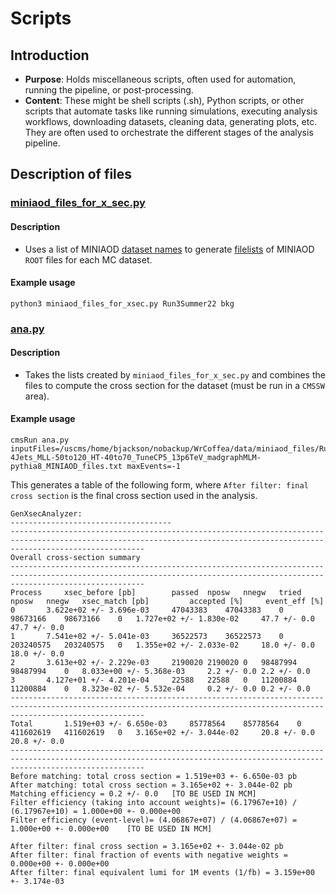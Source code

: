 # Scripts

## Introduction
*	**Purpose**: Holds miscellaneous scripts, often used for automation, running the pipeline, or post-processing.
*	**Content**: These might be shell scripts (.sh), Python scripts, or other scripts that automate tasks like running simulations, executing analysis workflows, downloading datasets, cleaning data, generating plots, etc. They are often used to orchestrate the different stages of the analysis pipeline.

## Description of files
### [miniaod_files_for_x_sec.py](https://github.com/UMN-CMS/WrCoffea/blob/simplify/scripts/miniaod_files_for_xsec.py) 
#### Description
* Uses a list of MINIAOD [dataset names](https://github.com/UMN-CMS/WrCoffea/blob/simplify/data/miniaod_files/Run3Summer22/Run3Summer22_bkg_datasets.txt) to generate [filelists](https://github.com/UMN-CMS/WrCoffea/tree/simplify/data/miniaod_files/Run3Summer22) of MINIAOD `ROOT` files for each MC dataset. 

#### Example usage
```
python3 miniaod_files_for_xsec.py Run3Summer22 bkg
```
### [ana.py](https://github.com/UMN-CMS/WrCoffea/blob/simplify/scripts/ana.py)

#### Description
* Takes the lists created by `miniaod_files_for_x_sec.py` and combines the files to compute the cross section for the dataset (must be run in a `CMSSW` area).

#### Example usage
```
cmsRun ana.py inputFiles=/uscms/home/bjackson/nobackup/WrCoffea/data/miniaod_files/Run3Summer22/DYto2L-4Jets_MLL-50to120_HT-40to70_TuneCP5_13p6TeV_madgraphMLM-pythia8_MINIAOD_files.txt maxEvents=-1
```
This generates a table of the following form, where `After filter: final cross section` is the final cross section used in the analysis.
```------------------------------------
GenXsecAnalyzer:
------------------------------------
-------------------------------------------------------------------------------------------------------------------------------------------------------------------------- 
Overall cross-section summary 
--------------------------------------------------------------------------------------------------------------------------------------------------------------------------
Process		xsec_before [pb]		passed	nposw	nnegw	tried	nposw	nnegw 	xsec_match [pb]			accepted [%]	 event_eff [%]
0		3.622e+02 +/- 3.696e-03		47043383	47043383	0	98673166	98673166	0	1.727e+02 +/- 1.830e-02		47.7 +/- 0.0	47.7 +/- 0.0
1		7.541e+02 +/- 5.041e-03		36522573	36522573	0	203240575	203240575	0	1.355e+02 +/- 2.033e-02		18.0 +/- 0.0	18.0 +/- 0.0
2		3.613e+02 +/- 2.229e-03		2190020	2190020	0	98487994	98487994	0	8.033e+00 +/- 5.368e-03		2.2 +/- 0.0	2.2 +/- 0.0
3		4.127e+01 +/- 4.201e-04		22588	22588	0	11200884	11200884	0	8.323e-02 +/- 5.532e-04		0.2 +/- 0.0	0.2 +/- 0.0
-------------------------------------------------------------------------------------------------------------------------------------------------------------------------- 
Total		1.519e+03 +/- 6.650e-03		85778564	85778564	0	411602619	411602619	0	3.165e+02 +/- 3.044e-02		20.8 +/- 0.0	20.8 +/- 0.0
--------------------------------------------------------------------------------------------------------------------------------------------------------------------------
Before matching: total cross section = 1.519e+03 +- 6.650e-03 pb
After matching: total cross section = 3.165e+02 +- 3.044e-02 pb
Matching efficiency = 0.2 +/- 0.0   [TO BE USED IN MCM]
Filter efficiency (taking into account weights)= (6.17967e+10) / (6.17967e+10) = 1.000e+00 +- 0.000e+00
Filter efficiency (event-level)= (4.06867e+07) / (4.06867e+07) = 1.000e+00 +- 0.000e+00    [TO BE USED IN MCM]

After filter: final cross section = 3.165e+02 +- 3.044e-02 pb
After filter: final fraction of events with negative weights = 0.000e+00 +- 0.000e+00
After filter: final equivalent lumi for 1M events (1/fb) = 3.159e+00 +- 3.174e-03
```
